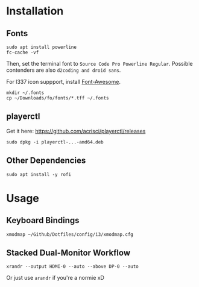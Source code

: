
# Installation

## Fonts
```
sudo apt install powerline
fc-cache -vf
```
Then, set the terminal font to `Source Code Pro Powerline Regular`.
Possible contenders are also `d2coding and droid sans`.

For l337 icon suppport, install [Font-Awesome](https://github.com/FortAwesome/Font-Awesome/releases).
```
mkdir ~/.fonts
cp ~/Downloads/fo/fonts/*.tff ~/.fonts
```

## playerctl
Get it here: https://github.com/acrisci/playerctl/releases
```
sudo dpkg -i playerctl-...-amd64.deb
```

## Other Dependencies
```
sudo apt install -y rofi
```

# Usage

## Keyboard Bindings
```
xmodmap ~/Github/Dotfiles/config/i3/xmodmap.cfg
```

## Stacked Dual-Monitor Workflow
```
xrandr --output HDMI-0 --auto --above DP-0 --auto
```
Or just use `arandr` if you're a normie xD

